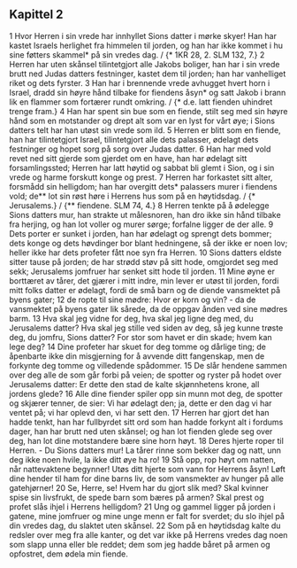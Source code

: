 ## Kapittel 2

1 Hvor Herren i sin vrede har innhyllet Sions datter i mørke skyer! Han har kastet Israels herlighet fra himmelen til jorden, og han har ikke kommet i hu sine føtters skammel* på sin vredes dag. / {* 1KR 28, 2. SLM 132, 7.}
2 Herren har uten skånsel tilintetgjort alle Jakobs boliger, han har i sin vrede brutt ned Judas datters festninger, kastet dem til jorden; han har vanhelliget riket og dets fyrster.
3 Han har i brennende vrede avhugget hvert horn i Israel, dradd sin høyre hånd tilbake for fiendens åsyn* og satt Jakob i brann lik en flammer som fortærer rundt omkring. / {* d.e. latt fienden uhindret trenge fram.}
4 Han har spent sin bue som en fiende, stilt seg med sin høyre hånd som en motstander og drept alt som var en lyst for vårt øye; i Sions datters telt har han utøst sin vrede som ild.
5 Herren er blitt som en fiende, han har tilintetgjort Israel, tilintetgjort alle dets palasser, ødelagt dets festninger og hopet sorg på sorg over Judas datter.
6 Han har med vold revet ned sitt gjerde som gjerdet om en have, han har ødelagt sitt forsamlingssted; Herren har latt høytid og sabbat bli glemt i Sion, og i sin vrede og harme forskutt konge og prest.
7 Herren har forkastet sitt alter, forsmådd sin helligdom; han har overgitt dets* palassers murer i fiendens vold; de** lot sin røst høre i Herrens hus som på en høytidsdag. / {* Jerusalems.} / {** fiendene. SLM 74, 4.}
8 Herren tenkte på å ødelegge Sions datters mur, han strakte ut målesnoren, han dro ikke sin hånd tilbake fra herjing, og han lot voller og murer sørge; forfalne ligger de der alle.
9 Dets porter er sunket i jorden, han har ødelagt og sprengt dets bommer; dets konge og dets høvdinger bor blant hedningene, så der ikke er noen lov; heller ikke har dets profeter fått noe syn fra Herren.
10 Sions datters eldste sitter tause på jorden; de har strødd støv på sitt hode, omgjordet seg med sekk; Jerusalems jomfruer har senket sitt hode til jorden.
11 Mine øyne er borttæret av tårer, det gjærer i mitt indre, min lever er utøst til jorden, fordi mitt folks datter er ødelagt, fordi de små barn og de diende vansmektet på byens gater;
12 de ropte til sine mødre: Hvor er korn og vin? - da de vansmektet på byens gater lik sårede, da de oppgav ånden ved sine mødres barm.
13 Hva skal jeg vidne for deg, hva skal jeg ligne deg med, du Jerusalems datter? Hva skal jeg stille ved siden av deg, så jeg kunne trøste deg, du jomfru, Sions datter? For stor som havet er din skade; hvem kan lege deg?
14 Dine profeter har skuet for deg tomme og dårlige ting; de åpenbarte ikke din misgjerning for å avvende ditt fangenskap, men de forkynte deg tomme og villedende spådommer.
15 De slår hendene sammen over deg alle de som går forbi på veien; de spotter og ryster på hodet over Jerusalems datter: Er dette den stad de kalte skjønnhetens krone, all jordens glede?
16 Alle dine fiender spiler opp sin munn mot deg, de spotter og skjærer tenner, de sier: Vi har ødelagt den; ja, dette er den dag vi har ventet på; vi har oplevd den, vi har sett den.
17 Herren har gjort det han hadde tenkt, han har fullbyrdet sitt ord som han hadde forkynt alt i fordums dager, han har brutt ned uten skånsel; og han lot fienden glede seg over deg, han lot dine motstandere bære sine horn høyt.
18 Deres hjerte roper til Herren. - Du Sions datters mur! La tårer rinne som bekker dag og natt, unn deg ikke noen hvile, la ikke ditt øye ha ro!
19 Stå opp, rop høyt om natten, når nattevaktene begynner! Utøs ditt hjerte som vann for Herrens åsyn! Løft dine hender til ham for dine barns liv, de som vansmekter av hunger på alle gatehjørner!
20 Se, Herre, se! Hvem har du gjort slik med? Skal kvinner spise sin livsfrukt, de spede barn som bæres på armen? Skal prest og profet slås ihjel i Herrens helligdom?
21 Ung og gammel ligger på jorden i gatene, mine jomfruer og mine unge menn er falt for sverdet; du slo ihjel på din vredes dag, du slaktet uten skånsel.
22 Som på en høytidsdag kalte du redsler over meg fra alle kanter, og det var ikke på Herrens vredes dag noen som slapp unna eller ble reddet; dem som jeg hadde båret på armen og opfostret, dem ødela min fiende.
